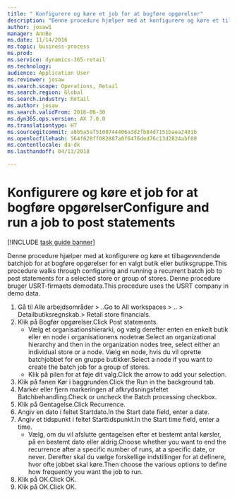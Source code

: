 ```yaml
--- 
title: " Konfigurere og køre et job for at bogføre opgørelser"
description: "Denne procedure hjælper med at konfigurere og køre et tilbagevendende batchjob for at bogføre opgørelser for en valgt butik eller butiksgruppe."
author: josaw1
manager: AnnBe
ms.date: 11/14/2016
ms.topic: business-process
ms.prod: 
ms.service: dynamics-365-retail
ms.technology: 
audience: Application User
ms.reviewer: josaw
ms.search.scope: Operations, Retail
ms.search.region: Global
ms.search.industry: Retail
ms.author: josaw
ms.search.validFrom: 2016-06-30
ms.dyn365.ops.version: AX 7.0.0
ms.translationtype: HT
ms.sourcegitcommit: a8b5a5af5108744406a3d2fb84d7151baea2481b
ms.openlocfilehash: 564f628ff082887a0f6476ded76c13d2824abf08
ms.contentlocale: da-dk
ms.lasthandoff: 04/13/2018

---
```

# <a name="configure-and-run-a-job-to-post-statements"></a><span data-ttu-id="6d683-103"> Konfigurere og køre et job for at bogføre opgørelser</span><span class="sxs-lookup"><span data-stu-id="6d683-103">Configure and run a job to post statements</span></span>

[!INCLUDE [task guide banner](../includes/task-guide-banner.md)]

<span data-ttu-id="6d683-104">Denne procedure hjælper med at konfigurere og køre et tilbagevendende batchjob for at bogføre opgørelser for en valgt butik eller butiksgruppe.</span><span class="sxs-lookup"><span data-stu-id="6d683-104">This procedure walks through configuring and running a recurrent batch job to post statements for a selected store or group of stores.</span></span> <span data-ttu-id="6d683-105">Denne procedure bruger USRT-firmaets demodata.</span><span class="sxs-lookup"><span data-stu-id="6d683-105">This procedure uses the USRT company in demo data.</span></span>

1. <span data-ttu-id="6d683-106">Gå til Alle arbejdsområder > ..</span><span class="sxs-lookup"><span data-stu-id="6d683-106">Go to All workspaces > ..</span></span> <span data-ttu-id="6d683-107">> Detailbutiksregnskab.</span><span class="sxs-lookup"><span data-stu-id="6d683-107">> Retail store financials.</span></span>
2. <span data-ttu-id="6d683-108">Klik på Bogfør opgørelser.</span><span class="sxs-lookup"><span data-stu-id="6d683-108">Click Post statements.</span></span>
    * <span data-ttu-id="6d683-109">Vælg et organisationshierarki, og vælg derefter enten en enkelt butik eller en node i organisationens nodetræ.</span><span class="sxs-lookup"><span data-stu-id="6d683-109">Select an organizational hierarchy and then in the organization nodes tree, select either an individual store or a node.</span></span> <span data-ttu-id="6d683-110">Vælg en node, hvis du vil oprette batchjobbet for en gruppe butikker.</span><span class="sxs-lookup"><span data-stu-id="6d683-110">Select a node if you want to create the batch job for a group of stores.</span></span>  
    * <span data-ttu-id="6d683-111">Klik på pilen for at føje dit valg.</span><span class="sxs-lookup"><span data-stu-id="6d683-111">Click the arrow to add your selection.</span></span>  
3. <span data-ttu-id="6d683-112">Klik på fanen Kør i baggrunden.</span><span class="sxs-lookup"><span data-stu-id="6d683-112">Click the Run in the background tab.</span></span>
4. <span data-ttu-id="6d683-113">Markér eller fjern markeringen af afkrydsningsfeltet Batchbehandling.</span><span class="sxs-lookup"><span data-stu-id="6d683-113">Check or uncheck the Batch processing checkbox.</span></span>
5. <span data-ttu-id="6d683-114">Klik på Gentagelse.</span><span class="sxs-lookup"><span data-stu-id="6d683-114">Click Recurrence.</span></span>
6. <span data-ttu-id="6d683-115">Angiv en dato i feltet Startdato.</span><span class="sxs-lookup"><span data-stu-id="6d683-115">In the Start date field, enter a date.</span></span>
7. <span data-ttu-id="6d683-116">Angiv et tidspunkt i feltet Starttidspunkt.</span><span class="sxs-lookup"><span data-stu-id="6d683-116">In the Start time field, enter a time.</span></span>
    * <span data-ttu-id="6d683-117">Vælg, om du vil afslutte gentagelsen efter et bestemt antal kørsler, på en bestemt dato eller aldrig.</span><span class="sxs-lookup"><span data-stu-id="6d683-117">Choose whether you want to end the recurrence after a specific number of runs, at a specific date, or never.</span></span> <span data-ttu-id="6d683-118">Derefter skal du vælge forskellige indstillinger for at definere, hvor ofte jobbet skal køre.</span><span class="sxs-lookup"><span data-stu-id="6d683-118">Then choose the various options to define how frequently you want the job to run.</span></span>  
8. <span data-ttu-id="6d683-119">Klik på OK.</span><span class="sxs-lookup"><span data-stu-id="6d683-119">Click OK.</span></span>
9. <span data-ttu-id="6d683-120">Klik på OK.</span><span class="sxs-lookup"><span data-stu-id="6d683-120">Click OK.</span></span>


